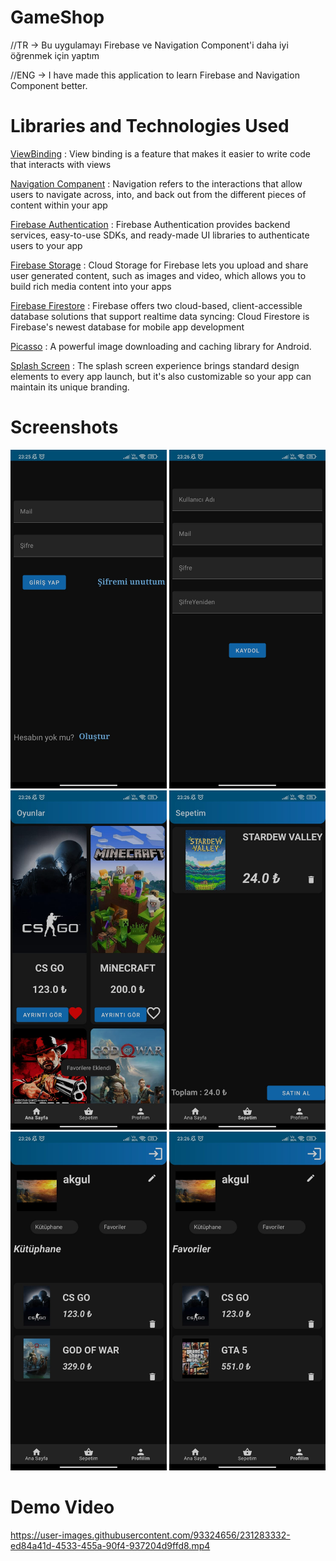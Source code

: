 # GameShop
//TR ->
Bu uygulamayı Firebase ve Navigation Component'i daha iyi öğrenmek için yaptım

//ENG ->
I have made this application to learn Firebase and Navigation Component better.



<h1>Libraries and Technologies Used</h1>

[ViewBinding][1] : View binding is a feature that makes it easier to write code that interacts with views

[Navigation Companent][2] : Navigation refers to the interactions that allow users to navigate across, into, and back out from the different pieces of content within your app

[Firebase Authentication][3] : Firebase Authentication provides backend services, easy-to-use SDKs, and ready-made UI libraries to authenticate users to your app

[Firebase Storage][4] : Cloud Storage for Firebase lets you upload and share user generated content, such as images and video, which allows you to build rich media content into your apps

[Firebase Firestore][5] : Firebase offers two cloud-based, client-accessible database solutions that support realtime data syncing: Cloud Firestore is Firebase's newest database for mobile app development

[Picasso][6] : A powerful image downloading and caching library for Android.

[Splash Screen][7] : The splash screen experience brings standard design elements to every app launch, but it's also customizable so your app can maintain its unique branding.



<h1>Screenshots</h1>
<p float="left">
  <img src="/screenshot/login.jpg" width="250" heigth="250" /> 
  <img src="/screenshot/signin.jpg" width="250" heigth="250" /> 
  <img src="/screenshot/anasayfa.jpg" width="250" heigth="250" /> 
  <img src="/screenshot/sepet.jpg" width="250" heigth="250" /> 
  <img src="/screenshot/kutuphane.jpg" width="250" heigth="250" /> 
  <img src="/screenshot/favoriler.jpg" width="250" heigth="250" /> 
</p>

<h1>Demo Video</h1>

https://user-images.githubusercontent.com/93324656/231283332-ed84a41d-4533-455a-90f4-937204d9ffd8.mp4











[1]:https://developer.android.com/topic/libraries/view-binding
[2]:https://developer.android.com/guide/navigation#:~:text=Navigation%20refers%20to%20the%20interactions,bars%20and%20the%20navigation%20drawer.
[3]:https://firebase.google.com/docs/auth
[4]:https://firebase.google.com/docs/storage/android/start
[5]:https://firebase.google.com/docs/database/android/start
[6]:https://github.com/square/picasso
[7]:https://developer.android.com/develop/ui/views/launch/splash-screen
